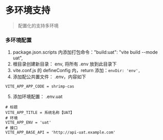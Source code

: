 # 多环境支持

> 配置化的支持多环境

### 多环境配置
1. package.json.scripts 内添加打包命令："build:uat": "vite build --mode uat",
2. 根目录创建新目录： env, 将所有 .env 放到此目录下
3. vite.conf.js 的 defineConfig 内，return 添加：`envDir: 'env',`
4. 添加配公共置文件： .env，内容如下
```text
VITE_APP_APP_CODE = shrimp-cas
```
5. 添加环境配置： .env.uat
```text
# 标题
VITE_APP_TITLE = 系统名称【UAT】
# 环境
VITE_APP_ENV = 'uat'
# 接口
VITE_APP_BASE_API = 'http://api-uat.example.com'
```
